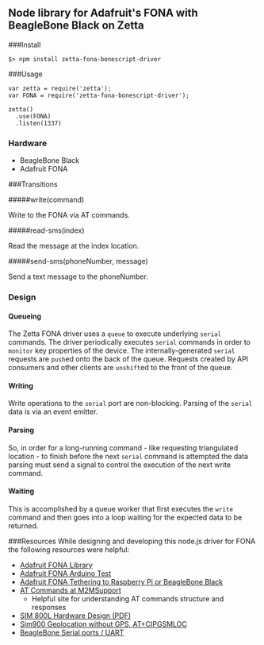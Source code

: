 ## Node library for Adafruit's FONA with BeagleBone Black on Zetta

###Install

```
$> npm install zetta-fona-bonescript-driver
```

###Usage

```
var zetta = require('zetta');
var FONA = require('zetta-fona-bonescript-driver');

zetta()
  .use(FONA)
  .listen(1337)
```

### Hardware

* BeagleBone Black
* Adafruit FONA

###Transitions

#####write(command)

Write to the FONA via AT commands.

#####read-sms(index)

Read the message at the index location.

#####send-sms(phoneNumber, message)

Send a text message to the phoneNumber.

### Design

#### Queueing
The Zetta FONA driver uses a `queue` to execute underlying `serial` commands. The driver periodically executes `serial` commands in order to `monitor` key properties of the device. The internally-generated `serial` requests are `push`ed onto the back of the queue. Requests created by API consumers and other clients are `unshift`ed to the front of the queue.

#### Writing
Write operations to the `serial` port are non-blocking. Parsing of the `serial` data is via an event emitter.

#### Parsing
So, in order for a long-running command - like requesting triangulated location - to finish before the next `serial` command is attempted the data parsing must send a signal to control the execution of the next write command.

#### Waiting
This is accomplished by a queue worker that first executes the `write` command and then goes into a loop waiting for the expected data to be returned.

###Resources
While designing and developing this node.js driver for FONA the following resources were helpful:

* [Adafruit FONA Library](https://github.com/adafruit/Adafruit_FONA_Library)
* [Adafruit FONA Arduino Test](https://learn.adafruit.com/adafruit-fona-mini-gsm-gprs-cellular-phone-module/arduino-test)
* [Adafruit FONA Tethering to Raspberry Pi or BeagleBone Black](https://learn.adafruit.com/fona-tethering-to-raspberry-pi-or-beaglebone-black/overview)
* [AT Commands at M2MSupport](http://m2msupport.net/m2msupport/at-command/) 
  * Helpful site for understanding AT commands structure and responses
* [SIM 800L Hardware Design (PDF)](http://www.headele.com/Datasheet/Wireless%20module/GPRS/SIMCOM/SIM800L_Hardware_Design_V1.00.pdf)
* [Sim900 Geolocation without GPS, AT+CIPGSMLOC](http://signusx.com/sim900-geolocalization-without-gps-atcipgsmloc/)
* [BeagleBone Serial ports / UART](http://beaglebone.cameon.net/home/serial-ports-uart)

